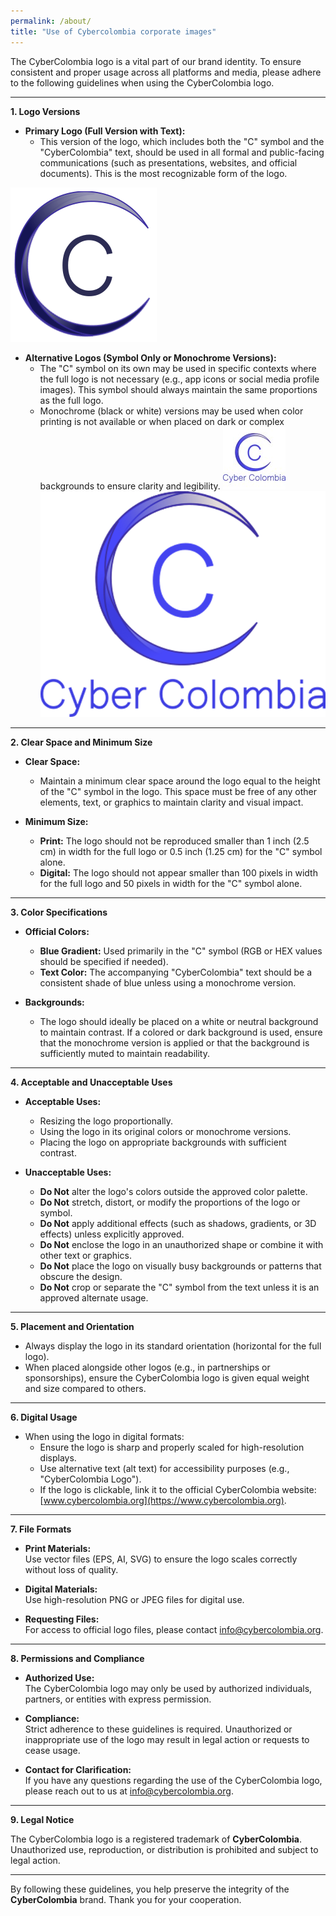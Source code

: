 ```yaml
---
permalink: /about/
title: "Use of Cybercolombia corporate images"
---
```



<style>
  .page {
    width: calc(100% - 300px);
    padding-right: 0px;
  }
</style>


The CyberColombia logo is a vital part of our brand identity. To ensure consistent and proper usage across all platforms and media, please adhere to the following guidelines when using the CyberColombia logo.

---

**1. Logo Versions**

- **Primary Logo (Full Version with Text):**
  - This version of the logo, which includes both the "C" symbol and the "CyberColombia" text, should be used in all formal and public-facing communications (such as presentations, websites, and official documents). This is the most recognizable form of the logo.

![Primary Logo](/assets/images/logos/cybercolombia.png)

- **Alternative Logos (Symbol Only or Monochrome Versions):**
  - The "C" symbol on its own may be used in specific contexts where the full logo is not necessary (e.g., app icons or social media profile images). This symbol should always maintain the same proportions as the full logo.
  - Monochrome (black or white) versions may be used when color printing is not available or when placed on dark or complex backgrounds to ensure clarity and legibility.
![Alternatives Logo](/assets/images/logos/cybercolombia_logo.jpeg) 
![Alternatives Logo](/assets/images/logos/CyberColombia_Logo.png)
---

**2. Clear Space and Minimum Size**

- **Clear Space:**
  - Maintain a minimum clear space around the logo equal to the height of the "C" symbol in the logo. This space must be free of any other elements, text, or graphics to maintain clarity and visual impact.

- **Minimum Size:**
  - **Print:** The logo should not be reproduced smaller than 1 inch (2.5 cm) in width for the full logo or 0.5 inch (1.25 cm) for the "C" symbol alone.
  - **Digital:** The logo should not appear smaller than 100 pixels in width for the full logo and 50 pixels in width for the "C" symbol alone.

---

**3. Color Specifications**

- **Official Colors:**
  - **Blue Gradient:** Used primarily in the "C" symbol (RGB or HEX values should be specified if needed).
  - **Text Color:** The accompanying "CyberColombia" text should be a consistent shade of blue unless using a monochrome version.

- **Backgrounds:**
  - The logo should ideally be placed on a white or neutral background to maintain contrast. If a colored or dark background is used, ensure that the monochrome version is applied or that the background is sufficiently muted to maintain readability.

---

**4. Acceptable and Unacceptable Uses**

- **Acceptable Uses:**
  - Resizing the logo proportionally.
  - Using the logo in its original colors or monochrome versions.
  - Placing the logo on appropriate backgrounds with sufficient contrast.

- **Unacceptable Uses:**
  - **Do Not** alter the logo's colors outside the approved color palette.
  - **Do Not** stretch, distort, or modify the proportions of the logo or symbol.
  - **Do Not** apply additional effects (such as shadows, gradients, or 3D effects) unless explicitly approved.
  - **Do Not** enclose the logo in an unauthorized shape or combine it with other text or graphics.
  - **Do Not** place the logo on visually busy backgrounds or patterns that obscure the design.
  - **Do Not** crop or separate the "C" symbol from the text unless it is an approved alternate usage.

---

**5. Placement and Orientation**

- Always display the logo in its standard orientation (horizontal for the full logo).
- When placed alongside other logos (e.g., in partnerships or sponsorships), ensure the CyberColombia logo is given equal weight and size compared to others.

---

**6. Digital Usage**

- When using the logo in digital formats:
  - Ensure the logo is sharp and properly scaled for high-resolution displays.
  - Use alternative text (alt text) for accessibility purposes (e.g., "CyberColombia Logo").
  - If the logo is clickable, link it to the official CyberColombia website: [www.cybercolombia.org](https://www.cybercolombia.org).

---

**7. File Formats**

- **Print Materials:**  
  Use vector files (EPS, AI, SVG) to ensure the logo scales correctly without loss of quality.

- **Digital Materials:**  
  Use high-resolution PNG or JPEG files for digital use.

- **Requesting Files:**  
  For access to official logo files, please contact [info@cybercolombia.org](mailto:info@cybercolombia.org).

---

**8. Permissions and Compliance**

- **Authorized Use:**  
  The CyberColombia logo may only be used by authorized individuals, partners, or entities with express permission.

- **Compliance:**  
  Strict adherence to these guidelines is required. Unauthorized or inappropriate use of the logo may result in legal action or requests to cease usage.

- **Contact for Clarification:**  
  If you have any questions regarding the use of the CyberColombia logo, please reach out to us at [info@cybercolombia.org](mailto:info@cybercolombia.org).

---

**9. Legal Notice**

The CyberColombia logo is a registered trademark of **CyberColombia**. Unauthorized use, reproduction, or distribution is prohibited and subject to legal action.

---

By following these guidelines, you help preserve the integrity of the **CyberColombia** brand. Thank you for your cooperation.